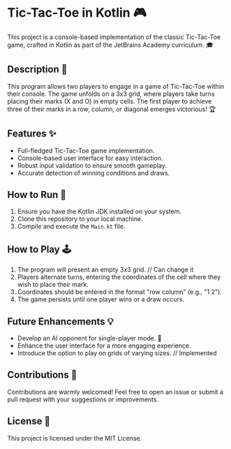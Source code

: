 # Tic-Tac-Toe in Kotlin 🎮

This project is a console-based implementation of the classic Tic-Tac-Toe game, crafted in Kotlin as part of the JetBrains Academy curriculum. 🎓

## Description 📝

This program allows two players to engage in a game of Tic-Tac-Toe within their console. The game unfolds on a 3x3 grid, where players take turns placing their marks (X and O) in empty cells. The first player to achieve three of their marks in a row, column, or diagonal emerges victorious! 🏆

## Features ✨

*  Full-fledged Tic-Tac-Toe game implementation.
*  Console-based user interface for easy interaction.
*  Robust input validation to ensure smooth gameplay.
*  Accurate detection of winning conditions and draws.

## How to Run 🚀

1. Ensure you have the Kotlin JDK installed on your system.
2. Clone this repository to your local machine.
3. Compile and execute the `Main.kt` file.

## How to Play 🕹️

1. The program will present an empty 3x3 grid. // Can change it
2. Players alternate turns, entering the coordinates of the cell where they wish to place their mark.
3. Coordinates should be entered in the format "row column" (e.g., "1 2").
4. The game persists until one player wins or a draw occurs.


## Future Enhancements 💡

*  Develop an AI opponent for single-player mode. 🤖
*  Enhance the user interface for a more engaging experience.
*  Introduce the option to play on grids of varying sizes. // Implemented

## Contributions 🤝

Contributions are warmly welcomed! Feel free to open an issue or submit a pull request with your suggestions or improvements.

## License 📜

This project is licensed under the MIT License.
